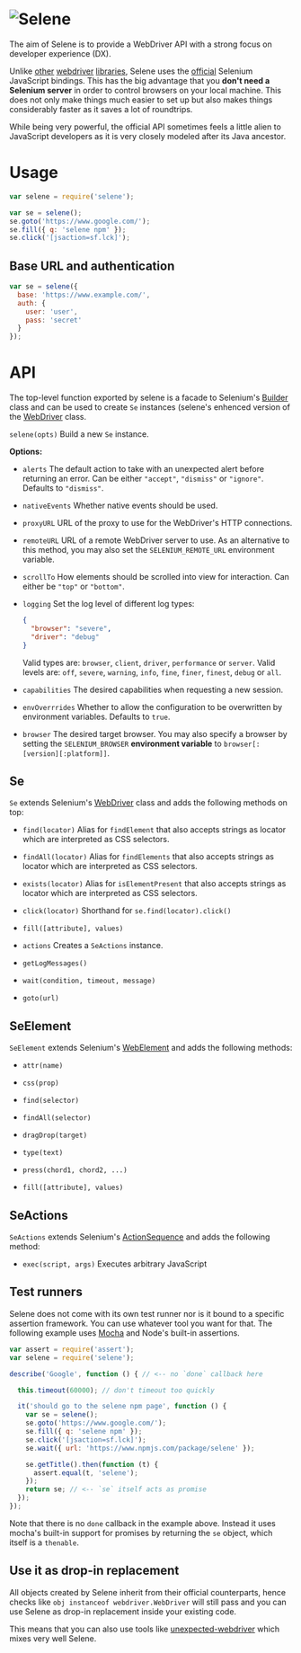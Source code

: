# ![Selene](https://raw.githubusercontent.com/LiquidLabsGmbH/selene/master/logo.png)

The aim of Selene is to provide a WebDriver API with a strong focus on developer experience (DX).

Unlike [other](http://nightwatchjs.org/) [webdriver](http://webdriver.io/) [libraries](https://www.npmjs.com/package/wd), Selene uses the [official](https://www.npmjs.com/package/selenium-webdriver) Selenium JavaScript bindings. This has the big advantage that you __don't need a Selenium server__ in order to control browsers on your local machine. This does not only make things much easier to set up but also makes things considerably faster as it saves a lot of roundtrips.

While being very powerful, the official API sometimes feels a little alien to JavaScript developers as it is very closely modeled after its Java ancestor.

# Usage

```js
var selene = require('selene');

var se = selene();
se.goto('https://www.google.com/');
se.fill({ q: 'selene npm' });
se.click('[jsaction=sf.lck]');
```

## Base URL and authentication

```js
var se = selene({
  base: 'https://www.example.com/',
  auth: {
    user: 'user',
    pass: 'secret'
  }
});
```

# API

The top-level function exported by selene is a facade to Selenium's [Builder](http://seleniumhq.github.io/selenium/docs/api/javascript/module/selenium-webdriver/index_exports_Builder.html) class and can be used to create `Se` instances (selene's enhenced version of the [WebDriver](http://seleniumhq.github.io/selenium/docs/api/javascript/module/selenium-webdriver/index_exports_WebDriver.html) class.

`selene(opts)` Build a new `Se` instance.

__Options:__

* `alerts` The default action to take with an unexpected alert before returning an error.
  Can be either  `"accept"`, `"dismiss"` or `"ignore"`. Defaults to `"dismiss"`.

* `nativeEvents` Whether native events should be used.

* `proxyURL` URL of the proxy to use for the WebDriver's HTTP connections.

* `remoteURL` URL of a remote WebDriver server to use. As an alternative to this method, you may also set the `SELENIUM_REMOTE_URL` environment variable.

* `scrollTo` How elements should be scrolled into view for interaction. Can either be `"top"` or  `"bottom"`.

* `logging` Set the log level of different log types:
  ```json
  {
    "browser": "severe",
    "driver": "debug"
  }
  ```
  Valid types are:  `browser`, `client`, `driver`, `performance` or `server`.
  Valid levels are: `off`, `severe`, `warning`, `info`, `fine`, `finer`, `finest`, `debug` or `all`.


* `capabilities` The desired capabilities when requesting a new session.

* `envOverrrides` Whether to allow the configuration to be overwritten by environment variables. Defaults to `true`.

* `browser` The desired target browser. You may also specify a browser by setting the `SELENIUM_BROWSER` __environment variable__ to `browser[:[version][:platform]]`.

## Se

`Se` extends Selenium's [WebDriver](http://seleniumhq.github.io/selenium/docs/api/javascript/module/selenium-webdriver/index_exports_WebDriver.html) class and adds the following methods on top:

* `find(locator)` Alias for `findElement` that also accepts strings as locator which are interpreted as CSS selectors.

* `findAll(locator)` Alias for `findElements` that also accepts strings as locator which are interpreted as CSS selectors.

* `exists(locator)` Alias for `isElementPresent` that also accepts strings as locator which are interpreted as CSS selectors.

* `click(locator)` Shorthand for `se.find(locator).click()`

* `fill([attribute], values)`

* `actions` Creates a `SeActions` instance.

* `getLogMessages()`

* `wait(condition, timeout, message)`

* `goto(url)`

## SeElement

`SeElement` extends Selenium's [WebElement](http://seleniumhq.github.io/selenium/docs/api/javascript/module/selenium-webdriver/lib/webdriver_exports_WebElement.html) and adds the following methods:

* `attr(name)`

* `css(prop)`

* `find(selector)`

* `findAll(selector)`

* `dragDrop(target)`

* `type(text)`

* `press(chord1, chord2, ...)`

* `fill([attribute], values)`

## SeActions

`SeActions` extends Selenium's [ActionSequence](http://seleniumhq.github.io/selenium/docs/api/javascript/module/selenium-webdriver/lib/actions_exports_ActionSequence.html) and adds the following method:

* `exec(script, args)` Executes arbitrary JavaScript

## Test runners

Selene does not come with its own test runner nor is it bound to a specific assertion framework. You can use whatever tool you want for that. The following example uses [Mocha](https://mochajs.org/) and Node's built-in assertions.

```js
var assert = require('assert');
var selene = require('selene');

describe('Google', function () { // <-- no `done` callback here

  this.timeout(60000); // don't timeout too quickly

  it('should go to the selene npm page', function () {
    var se = selene();
    se.goto('https://www.google.com/');
    se.fill({ q: 'selene npm' });
    se.click('[jsaction=sf.lck]');
    se.wait({ url: 'https://www.npmjs.com/package/selene' });

    se.getTitle().then(function (t) {
      assert.equal(t, 'selene');
    });
    return se; // <-- `se` itself acts as promise
  });
});
```

Note that there is no `done` callback in the example above. Instead it uses mocha's built-in support for promises by returning the `se` object, which itself is a `thenable`.

## Use it as drop-in replacement
All objects created by Selene inherit from their official counterparts, hence checks like `obj instanceof webdriver.WebDriver` will still pass and you can use Selene as drop-in replacement inside your existing code.

This means that you can also use tools like [unexpected-webdriver](https://www.npmjs.com/package/unexpected-webdriver) which mixes very well Selene.

